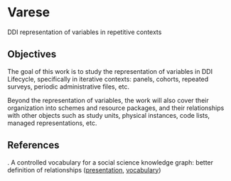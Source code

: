 # Varese

DDI representation of variables in repetitive contexts

## Objectives

The goal of this work is to study the representation of variables in DDI Lifecycle, specifically in iterative contexts: panels, cohorts, repeated surveys, periodic administrative files, etc.

Beyond the representation of variables, the work will also cover their organization into schemes and resource packages, and their relationships with other objects such as study units, physical instances, code lists, managed representations, etc.


## References

. A controlled vocabulary for a social science knowledge graph: better definition of relationships ([presentation](https://zenodo.org/record/8092028), [vocabulary](https://vocabularies.cessda.eu/vocabulary/Variables-Relations?lang=en))
